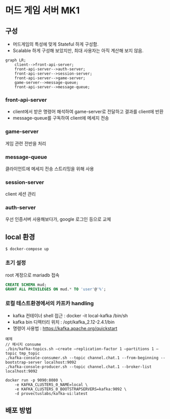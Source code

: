 # 머드 게임 서버 MK1

## 구성

- 머드게임의 특성에 맞게 Stateful 하게 구성함.
- Scalable 하게 구성해 보았지만, 최대 사용자는 아직 계산해 보지 않음.

```mermaid
graph LR;
    client-->front-api-server;
    front-api-server-->auth-server;
    front-api-server-->session-server;
    front-api-server-->game-server;
    game-server-->message-queue;
    front-api-server-->message-queue;
```

### front-api-server

- client에서 받은 명령어 해석하여 game-server로 전달하고 결과를 client에 반환
- message-queue를 구독하여 client에 메세지 전송

### game-server

게임 관련 전반을 처리

### message-queue

클라이언트에 메세지 전송 스트리밍을 위해 사용

### session-server

client 세션 관리

### auth-server

우선 인증서버 사용해보다가, google 로그인 등으로 교체

## local 환경

```shell
$ docker-compose up
```

### 초기 설정

root 계정으로 mariadb 접속
```sql
CREATE SCHEMA mud;
GRANT ALL PRIVILEGES ON mud.* TO 'user'@'%';
```

### 로컬 테스트환경에서의 카프카 handling
* kafka 컨테이너 shell 접근 : docker -it local-kafka /bin/sh
* kafka bin 디렉터리 위치 : /opt/kafka_2.12-2.4.1/bin
* 명령어 사용법 : https://kafka.apache.org/quickstart
```
예제
// 메시지 consume
./bin/kafka-topics.sh –create –replication-factor 1 –partitions 1 –topic tmp_topic
./kafka-console-consumer.sh --topic channel.chat.1 --from-beginning --bootstrap-server localhost:9092
./kafka-console-producer.sh --topic channel.chat.1 --broker-list localhost:9092

docker run -p 9090:8080 \
	-e KAFKA_CLUSTERS_0_NAME=local \
	-e KAFKA_CLUSTERS_0_BOOTSTRAPSERVERS=kafka:9092 \
	-d provectuslabs/kafka-ui:latest
```

## 배포 방법

